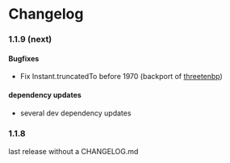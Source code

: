 Changelog
=========

### 1.1.9 (next)  

#### Bugfixes
 * Fix Instant.truncatedTo before 1970 (backport of [threetenbp](https://github.com/ThreeTen/threetenbp/commit/7e55ffc395713f75dc5b5cd9e11451902038c868))

#### dependency updates
 * several dev dependency updates
  
### 1.1.8

last release without a CHANGELOG.md 